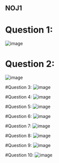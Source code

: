 ## NOJ1



# Question 1:
![image](https://user-images.githubusercontent.com/74465389/198998883-c8f2460f-f47e-4707-b08f-c6aeeff1a073.png)

# Question 2:

![image](https://user-images.githubusercontent.com/74465389/198998941-e0350e2a-bbd6-4d5c-9573-66825b2752a1.png)

#Question 3:
![image](https://user-images.githubusercontent.com/74465389/198998977-d5bb66d6-130d-4b71-94b9-8d130f38a3cc.png)

#Question 4:
![image](https://user-images.githubusercontent.com/74465389/198999054-9fb54250-2a5b-439d-a07a-812945e5ef85.png)

#Question 5:
![image](https://user-images.githubusercontent.com/74465389/198999086-5d14303d-eab3-4b96-a78b-cf70920ebef3.png)

#Question 6:
![image](https://user-images.githubusercontent.com/74465389/198999109-23abccfa-563d-4b6f-bbb7-19b1b4f9a3e2.png)

#Question 7:
![image](https://user-images.githubusercontent.com/74465389/198999128-3bad80a5-d893-478f-9b14-26eef6ceb581.png)

#Question 8:
![image](https://user-images.githubusercontent.com/74465389/198999162-f4d3368e-f064-4c43-9630-58eb1eb831d2.png)

#Question 9:
![image](https://user-images.githubusercontent.com/74465389/198999205-365e5bd5-5b96-477f-9cca-7817126e21bc.png)

#Question 10:
![image](https://user-images.githubusercontent.com/74465389/198999251-55d26f6c-0516-460e-afc0-6167879ef143.png)

